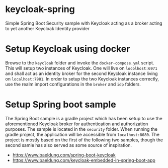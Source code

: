 # keycloak-spring
Simple Spring Boot Security sample with Keycloak acting as a broker acting to yet another Keycloak Identity provider

# Setup Keycloak using docker
Browse to the `keycloak` folder and invoke the `docker-compose.yml` script. This will setup two instances of Keycloak. One will live on `locolhost:6971` and shall act as an identity broker for the second Keycloak instance living on `localhost:7981`. In order to setup the two Keycloak instances correctly, use the realm import configurations in the `broker` and `idp` folders.

# Setup Spring boot sample
The Spring Boot sample is a gradle project which has been setup to use the aforementioned Keycloak broker for authentication and authorization purposes. The sample is located in the `security` folder. When running the gradle project, the application will be accessible from `localhost:8080`. The project is mostly based on the first of the following two samples, though the second samle has also served as some source of inspiration.
* https://www.baeldung.com/spring-boot-keycloak
* https://www.baeldung.com/keycloak-embedded-in-spring-boot-app

